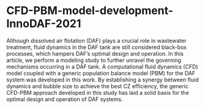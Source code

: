 # CFD-PBM-model-development-InnoDAF-2021
Although dissolved air flotation (DAF) plays a crucial role in wastewater treatment, fluid dynamics in the DAF tank are still considered black-box processes, which hampers DAF’s optimal design and operation. In this article, we perform a modeling study to further unravel the governing mechanisms occurring in a DAF tank. A computational fluid dynamics (CFD) model coupled with a generic population balance model (PBM) for the DAF system was developed in this work. By establishing a synergy between fluid dynamics and bubble size to achieve the best CZ efficiency, the generic CFD-PBM approach developed in this study has laid a solid basis for the optimal design and operation of DAF systems.
